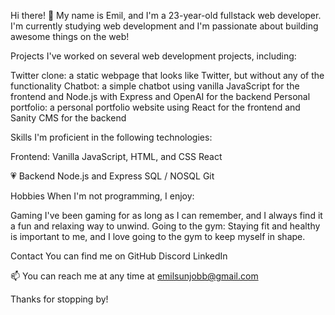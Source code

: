 Hi there! 👋
My name is Emil, and I'm a 23-year-old fullstack web developer. I'm currently studying web development and I'm passionate about building awesome things on the web!

Projects
I've worked on several web development projects, including:

Twitter clone: a static webpage that looks like Twitter, but without any of the functionality
Chatbot: a simple chatbot using vanilla JavaScript for the frontend and Node.js with Express and OpenAI for the backend
Personal portfolio: a personal portfolio website using React for the frontend and Sanity CMS for the backend

Skills
I'm proficient in the following technologies:

Frontend: 
Vanilla JavaScript, HTML, and CSS
React

💗 Backend 
Node.js and Express
SQL / NOSQL
Git

Hobbies
When I'm not programming, I enjoy:

Gaming
I've been gaming for as long as I can remember, and I always find it a fun and relaxing way to unwind.
Going to the gym: Staying fit and healthy is important to me, and I love going to the gym to keep myself in shape.

Contact
You can find me on 
GitHub
Discord 
LinkedIn

📫 You can reach me at any time at emilsunjobb@gmail.com

Thanks for stopping by!


<!---
EmilSunden/EmilSunden is a ✨ special ✨ repository because its `README.md` (this file) appears on your GitHub profile.
You can click the Preview link to take a look at your changes.
--->
